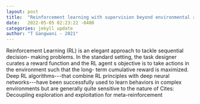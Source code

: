 ```yaml
---
layout: post
title:  "Reinforcement learning with supervision beyond environmental rewards"
date:   2022-05-05 02:23:22 -0400
categories: jekyll update
author: "T Gangwani - 2021"
---
```

Reinforcement Learning (RL) is an elegant approach to tackle sequential decision- making problems. In the standard setting, the task designer curates a reward function and the RL agent s objective is to take actions in the environment such that the long- term cumulative reward is maximized. Deep RL algorithms---that combine RL principles with deep neural networks---have been successfully used to learn behaviors in complex environments but are generally quite sensitive to the nature of Cites: Decoupling exploration and exploitation for meta-reinforcement